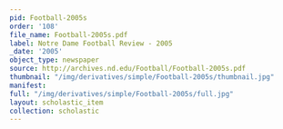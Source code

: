 ```yaml
---
pid: Football-2005s
order: '108'
file_name: Football-2005s.pdf
label: Notre Dame Football Review - 2005
_date: '2005'
object_type: newspaper
source: http://archives.nd.edu/Football/Football-2005s.pdf
thumbnail: "/img/derivatives/simple/Football-2005s/thumbnail.jpg"
manifest:
full: "/img/derivatives/simple/Football-2005s/full.jpg"
layout: scholastic_item
collection: scholastic
---
```

